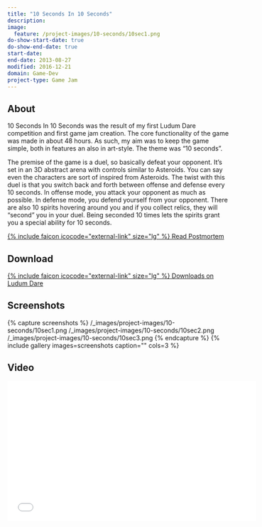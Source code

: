 ```yaml
---
title: "10 Seconds In 10 Seconds"
description:
image:
  feature: /project-images/10-seconds/10sec1.png
do-show-start-date: true
do-show-end-date: true
start-date:
end-date: 2013-08-27
modified: 2016-12-21
domain: Game-Dev
project-type: Game Jam
---
```


## About

10 Seconds In 10 Seconds was the result of my first Ludum Dare competition and first game jam creation. The core functionality of the game was made in about 48 hours. As such, my aim was to keep the game simple, both in features an also in art-style. The theme was “10 seconds”.

The premise of the game is a duel, so basically defeat your opponent. It’s set in an 3D abstract arena with controls similar to Asteroids. You can say even the characters are sort of inspired from Asteroids. The twist with this duel is that you switch back and forth between offense and defense every 10 seconds. In offense mode, you attack your opponent as much as possible. In defense mode, you defend yourself from your opponent. There are also 10 spirits hovering around you and if you collect relics, they will “second” you in your duel. Being seconded 10 times lets the spirits grant you a special ability for 10 seconds.

 <div markdown="0">
    <a href="https://jibransyed.wordpress.com/2013/08/28/ludum-dare-27-postmortem/" class="btn btn-info">
        {% include faicon icocode="external-link" size="lg" %} Read Postmortem
    </a>
 </div>


## Download

<div markdown="0">
    <a href="http://www.ludumdare.com/compo/ludum-dare-27/?action=preview&uid=26581" class="btn">
        {% include faicon icocode="external-link" size="lg" %} Downloads on Ludum Dare
    </a>
</div>


## Screenshots

{% capture screenshots %}
	/_images/project-images/10-seconds/10sec1.png
	/_images/project-images/10-seconds/10sec2.png
	/_images/project-images/10-seconds/10sec3.png
{% endcapture %}
{% include gallery images=screenshots caption="" cols=3 %}


## Video

<iframe width="560" height="315" src="//www.youtube.com/embed/ldR7YUpgXdA" frameborder="0"></iframe>
